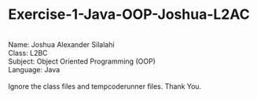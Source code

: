# Exercise-1-Java-OOP-Joshua-L2AC
<br>
Name: Joshua Alexander Silalahi
<br>
Class: L2BC
<br>
Subject: Object Oriented Programming (OOP)
<br>
Language: Java
<br>
<br>
Ignore the class files and tempcoderunner files. Thank You.
